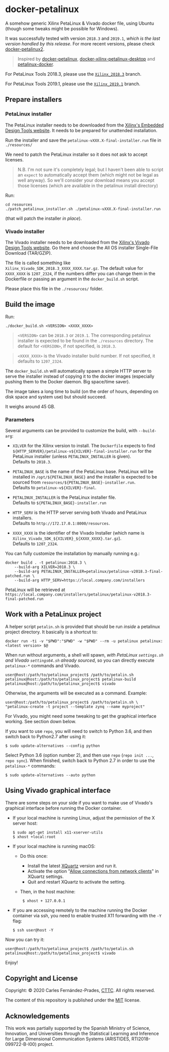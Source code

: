 <!-- prettier-ignore-start -->
[comment]: # (
SPDX-License-Identifier: MIT
)

[comment]: # (
SPDX-FileCopyrightText: 2020 Carles Fernandez-Prades <carles.fernandez@cttc.es>
)
<!-- prettier-ignore-end -->

# docker-petalinux

A somehow generic Xilinx PetaLinux & Vivado docker file, using Ubuntu (though
some tweaks might be possible for Windows).

It was successfully tested with version `2018.3` and `2019.1`, _which is the
last version handled by this release_. For more recent versions, please check
[docker-petalinux2](https://github.com/carlesfernandez/docker-petalinux2).

> Inspired by
> [docker-petalinux](https://github.com/matthieu-labas/docker-petalinux),
> [docker-xilinx-petalinux-desktop](https://github.com/JamesAnthonyLow/docker-xilinx-petalinux-desktop)
> and [petalinux-docker](https://github.com/xaljer/petalinux-docker).

For PetaLinux Tools 2018.3, please use the [`Xilinx_2018.3`](https://github.com/carlesfernandez/docker-petalinux/tree/Xilinx_2018.3) branch.

For PetaLinux Tools 2019.1, please use the [`Xilinx_2019.1`](https://github.com/carlesfernandez/docker-petalinux/tree/Xilinx_2019.1) branch.

## Prepare installers

### PetaLinux installer

The PetaLinux installer needs to be downloaded from the
[Xilinx's Embedded Design Tools website](https://www.xilinx.com/support/download/index.html/content/xilinx/en/downloadNav/embedded-design-tools.html).
It needs to be prepared for unattended installation.

Run the installer and save the `petalinux-vXXX.X-final-installer.run` file in
`./resources/`

We need to patch the PetaLinux installer so it does not ask to accept licenses.

> N.B. I'm not sure it's completely legal; but I haven't been able to script an
> `expect` to automatically accept them (which might not be legal as well
> anyway). So we'll consider your download means you accept those licenses
> (which are available in the petalinux install directory)

Run:

    cd resources
    ./patch_petalinux_installer.sh ./petalinux-vXXX.X-final-installer.run

(that will patch the installer _in place_).

### Vivado installer

The Vivado installer needs to be downloaded from the
[Xilinx's Vivado Design Tools website](https://www.xilinx.com/support/download/index.html/content/xilinx/en/downloadNav/vivado-design-tools.html).
Go there and choose the All OS installer Single-File Download (TAR/GZIP).

The file is called something like `Xilinx_Vivado_SDK_2018.3_XXXX_XXXX.tar.gz`.
The default value for `XXXX_XXXX` is `1207_2324`, if the numbers differ you can
change them in the Dockerfile or passing an argument in the `docker_build.sh`
script.

Please place this file in the `./resources/` folder.

## Build the image

Run:

    ./docker_build.sh <VERSION> <XXXX_XXXX>

> `<VERSION>` can be `2018.3` or `2019.1`. The corresponding petalinux installer
> is expected to be found in the `./resources` directory. The default for
> `<VERSION>`, if not specified, is `2018.3`.

> `<XXXX_XXXX>` is the Vivado installer build number. If not specified, it
> defaults to `1207_2324`.

The `docker_build.sh` will automatically spawn a simple HTTP server to serve the
installer instead of copying it to the docker images (especially pushing them to
the Docker daemon. Big space/time saver).

The image takes a long time to build (on the order of hours, depending on disk
space and system use) but should succeed.

It weighs around 45 GB.

### Parameters

Several arguments can be provided to customize the build, with `--build-arg`:

- `XILVER` for the Xilinx version to install. The `Dockerfile` expects to find
  `${HTTP_SERVER}/petalinux-v${XILVER}-final-installer.run` for the PetaLinux
  installer (unless `PETALINUX_INSTALLER` is given). <br/>Defaults to `2018.3`.

- `PETALINUX_BASE` is the name of the PetaLinux base. PetaLinux will be
  installed in `/opt/${PETALINUX_BASE}` and the installer is expected to be
  sourced from `resources/${PETALINUX_BASE}-installer.run`. <br/>Defaults to
  `petalinux-v${XILVER}-final`.

- `PETALINUX_INSTALLER` is the PetaLinux installer file. <br/>Defaults to
  `${PETALINUX_BASE}-installer.run`

- `HTTP_SERV` is the HTTP server serving both Vivado and PetaLinux installers.
  <br/>Defaults to `http://172.17.0.1:8000/resources`.

- `XXXX_XXXX` is the identifier of the Vivado Installer (which name is
  `Xilinx_Vivado_SDK_${XILVER}_${XXXX_XXXX}.tar.gz`). <br/>Defaults to
  `1207_2324`.

You can fully customize the installation by manually running e.g.:

    docker build . -t petalinux:2018.3 \
        --build-arg XILVER=2018.3 \
        --build-arg PETALINUX_INSTALLER=petalinux/petalinux-v2018.3-final-patched.run \
        --build-arg HTTP_SERV=https://local.company.com/installers

PetaLinux will be retrieved at
`https://local.company.com/installers/petalinux/petalinux-v2018.3-final-patched.run`

## Work with a PetaLinux project

A helper script `petalin.sh` is provided that should be run _inside_ a petalinux
project directory. It basically is a shortcut to:

    docker run -ti -v "$PWD":"$PWD" -w "$PWD" --rm -u petalinux petalinux:<latest version> $@

When run without arguments, a shell will spawn, _with PetaLinux `settings.sh`
and Vivado `settings64.sh` already sourced_, so you can directly execute
`petalinux-*` commands and Vivado.

    user@host:/path/to/petalinux_project$ /path/to/petalin.sh
    petalinux@host:/path/to/petalinux_project$ petalinux-build
    petalinux@host:/path/to/petalinux_project$ vivado

Otherwise, the arguments will be executed as a command. Example:

    user@host:/path/to/petalinux_project$ /path/to/petalin.sh \
    "petalinux-create -t project --template zynq --name myproject"

For Vivado, you might need some tweaking to get the graphical interface working.
See section down below.

If you want to use `repo`, you will need to switch to Python 3.6, and then
switch back to Python2.7 after using it:

    $ sudo update-alternatives --config python

Select Python 3.6 (option number 2), and then use `repo` (`repo init ...`,
`repo sync`). When finished, switch back to Python 2.7 in order to use the
`petalinux-*` commands:

    $ sudo update-alternatives --auto python

## Using Vivado graphical interface

There are some steps on your side if you want to make use of Vivado's graphical
interface before running the Docker container.

- If your local machine is running Linux, adjust the permission of the X server
  host:

      $ sudo apt-get install x11-xserver-utils
      $ xhost +local:root

- If your local machine is running macOS:

  - Do this once:

    - Install the latest [XQuartz](https://www.xquartz.org/) version and run it.
    - Activate the option
      "[Allow connections from network clients](https://blogs.oracle.com/oraclewebcentersuite/running-gui-applications-on-native-docker-containers-for-mac)"
      in XQuartz settings.
    - Quit and restart XQuartz to activate the setting.

  - Then, in the host machine:

         $ xhost + 127.0.0.1

- If you are accessing remotely to the machine running the Docker container via
  ssh, you need to enable trusted X11 forwarding with the `-Y` flag:

      $ ssh user@host -Y

Now you can try it:

    user@host:/path/to/petalinux_project$ /path/to/petalin.sh
    petalinux@host:/path/to/petalinux_project$ vivado

Enjoy!

## Copyright and License

Copyright: &copy; 2020 Carles Fern&aacute;ndez-Prades,
[CTTC](http://www.cttc.es/). All rights reserved.

The content of this repository is published under the [MIT](./LICENSE) license.

## Acknowledgements

This work was partially supported by the Spanish Ministry of Science,
Innovation, and Universities through the Statistical Learning and Inference for
Large Dimensional Communication Systems (ARISTIDES, RTI2018-099722-B-I00)
project.
